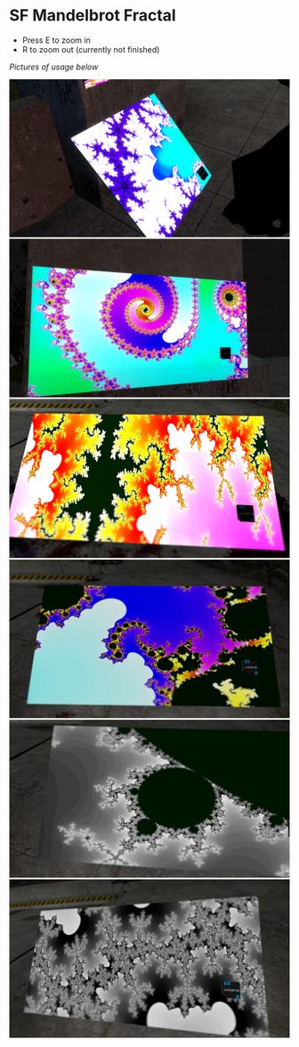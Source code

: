 # SF Mandelbrot Fractal
* Press E to zoom in
* R to zoom out (currently not finished)

*Pictures of usage below*

![](https://github.com/Elias-bff/Elias.github.io/blob/main/packaging/Screenshot%202023-09-18%20025909.png?raw=true)
![](https://github.com/Elias-bff/Elias.github.io/blob/main/packaging/Screenshot%202023-09-18%20025053.png?raw=true)
![](https://github.com/Elias-bff/Elias.github.io/blob/main/packaging/Screenshot%202023-09-18%20002827.png?raw=true)
![](https://github.com/Elias-bff/Elias.github.io/blob/main/packaging/Screenshot%202023-09-17%20234257.png?raw=true)
![](https://github.com/Elias-bff/Elias.github.io/blob/main/packaging/Screenshot%202023-09-17%20234722.png?raw=true)
![](https://github.com/Elias-bff/Elias.github.io/blob/main/packaging/Screenshot%202023-09-17%20234906.png?raw=true)

